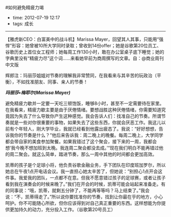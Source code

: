 #如何避免精疲力竭

- time: 2012-07-19 12:17
- tags: 成长

---
 【雅虎新CEO：白富美中的战斗机】Marissa Mayer，回望其人其事，只能用“强悍”形容：她曾被10所大学同时录取；曾收到14份offer；她是谷歌第20位员工、谷歌历史上首位女工程师；她每周工作130小时，敢在办公室桌子底下睡觉；她的字典里没有“精疲力尽”这个词……来看她早前为商周撰写的文章。自：@商业周刊中文版

辉郎注：玛丽莎姐姐对节奏的理解我非常赞同，在我看来与其辛苦的玩政治（平衡），不如找准朋友、同事、亲人的节奏！

***玛丽莎•梅耶尔(Marissa Mayer)***

 避免精疲力歇并一定要一天吃三顿饱饭，睡够8小时，甚至不一定需要待在家里。在我看来，精疲力歇主要是由于厌倦情绪。要想战胜这种厌倦情绪，你需要知道究竟因为失去了什么导致你产生这种感觉。我会告诉人们：找准自己的节奏。所谓节奏就是一些对你很重要的事物，如果失去了这些东西，你就会厌恶工作。我这儿以前有个年轻人，刚大学毕业，我就已经看到他露出疲态了。我说：“好好想想，告诉我你的节奏是什么？”他后来告诉我：周二晚上的晚餐。每周二晚上，大学同学都会带自家的美食参加聚餐。如果我错过了这个聚会，接下来的一周，我都会想‘我今晚不想加班到太晚。我连周二聚会都没去成。’“现在我们明白不能再错过他的周二聚会。就这么简单，踏进节奏，那么一周中其他的时间都会更加高效。

 凯蒂的孩子是个足球小将，他负责谷歌金融业务，手下团队在印度班加罗尔，所以她总在午夜1点开电话会议。我一直担心她太辛苦了，但她说：”别担心1点开会这件事。我爱我的团队，一点都不在意。但我不愿意错过孩子的足球赛，或者让孩子看到我在演奏会的时候来晚了。”我们在开会的时候，凯蒂可能会站起来准备走。有的同事说：“哦，凯蒂，就剩五分钟了，不能再等等吗？马上结束了。”我会说：“不，凯蒂得走了。”所以说你要找准你的节奏，找到让你最在乎的地方，小心呵护。你不可能随心所欲，但你应该得到对自己真正重要的东西。这样想能为你提供更加持久的动力，充分投入工作。（谷歌第20号员工）
